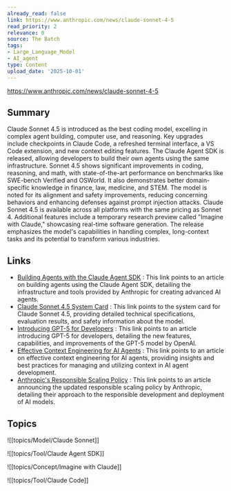```yaml
---
already_read: false
link: https://www.anthropic.com/news/claude-sonnet-4-5
read_priority: 2
relevance: 0
source: The Batch
tags:
- Large_Language_Model
- AI_agent
type: Content
upload_date: '2025-10-01'
---
```


https://www.anthropic.com/news/claude-sonnet-4-5
## Summary

Claude Sonnet 4.5 is introduced as the best coding model, excelling in complex agent building, computer use, and reasoning. Key upgrades include checkpoints in Claude Code, a refreshed terminal interface, a VS Code extension, and new context editing features. The Claude Agent SDK is released, allowing developers to build their own agents using the same infrastructure. Sonnet 4.5 shows significant improvements in coding, reasoning, and math, with state-of-the-art performance on benchmarks like SWE-bench Verified and OSWorld. It also demonstrates better domain-specific knowledge in finance, law, medicine, and STEM. The model is noted for its alignment and safety improvements, reducing concerning behaviors and enhancing defenses against prompt injection attacks. Claude Sonnet 4.5 is available across all platforms with the same pricing as Sonnet 4. Additional features include a temporary research preview called "Imagine with Claude," showcasing real-time software generation. The release emphasizes the model's capabilities in handling complex, long-context tasks and its potential to transform various industries.
## Links

- [Building Agents with the Claude Agent SDK](https://anthropic.com/engineering/building-agents-with-the-claude-agent-sdk) : This link points to an article on building agents using the Claude Agent SDK, detailing the infrastructure and tools provided by Anthropic for creating advanced AI agents.
- [Claude Sonnet 4.5 System Card](https://www.anthropic.com/claude-sonnet-4-5-system-card) : This link points to the system card for Claude Sonnet 4.5, providing detailed technical specifications, evaluation results, and safety information about the model.
- [Introducing GPT-5 for Developers](https://openai.com/index/introducing-gpt-5-for-developers/) : This link points to an article introducing GPT-5 for developers, detailing the new features, capabilities, and improvements of the GPT-5 model by OpenAI.
- [Effective Context Engineering for AI Agents](https://www.anthropic.com/engineering/effective-context-engineering-for-ai-agents) : This link points to an article on effective context engineering for AI agents, providing insights and best practices for managing and utilizing context in AI agent development.
- [Anthropic's Responsible Scaling Policy](https://www.anthropic.com/news/announcing-our-updated-responsible-scaling-policy) : This link points to an article announcing the updated responsible scaling policy by Anthropic, detailing their approach to the responsible development and deployment of AI models.

## Topics

![[topics/Model/Claude Sonnet]]

![[topics/Tool/Claude Agent SDK]]

![[topics/Concept/Imagine with Claude]]

![[topics/Tool/Claude Code]]